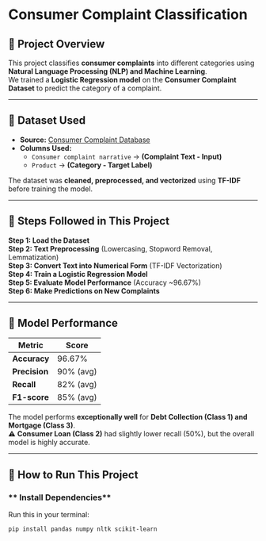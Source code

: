 # Consumer Complaint Classification 

## 🔹 Project Overview  
This project classifies **consumer complaints** into different categories using **Natural Language Processing (NLP) and Machine Learning**.  
We trained a **Logistic Regression model** on the **Consumer Complaint Dataset** to predict the category of a complaint.

---

## 🔹 Dataset Used  
- **Source:** [Consumer Complaint Database](https://catalog.data.gov/dataset/consumer-complaint-database)  
- **Columns Used:**  
  - `Consumer complaint narrative` → **(Complaint Text - Input)**  
  - `Product` → **(Category - Target Label)**  

The dataset was **cleaned, preprocessed, and vectorized** using **TF-IDF** before training the model.

---

## 🔹 Steps Followed in This Project  
**Step 1: Load the Dataset**  
**Step 2: Text Preprocessing** (Lowercasing, Stopword Removal, Lemmatization)  
**Step 3: Convert Text into Numerical Form** (TF-IDF Vectorization)  
**Step 4: Train a Logistic Regression Model**  
**Step 5: Evaluate Model Performance** (Accuracy ~96.67%)  
**Step 6: Make Predictions on New Complaints**  

---

## 🔹 Model Performance  
| Metric       | Score  |
|-------------|--------|
| **Accuracy** | 96.67% |
| **Precision** | 90% (avg) |
| **Recall** | 82% (avg) |
| **F1-score** | 85% (avg) |

The model performs **exceptionally well** for **Debt Collection (Class 1) and Mortgage (Class 3)**.  
⚠️ **Consumer Loan (Class 2)** had slightly lower recall (50%), but the overall model is highly accurate.

---

## 🔹 How to Run This Project  
### ** Install Dependencies**  
Run this in your terminal:
```bash
pip install pandas numpy nltk scikit-learn
